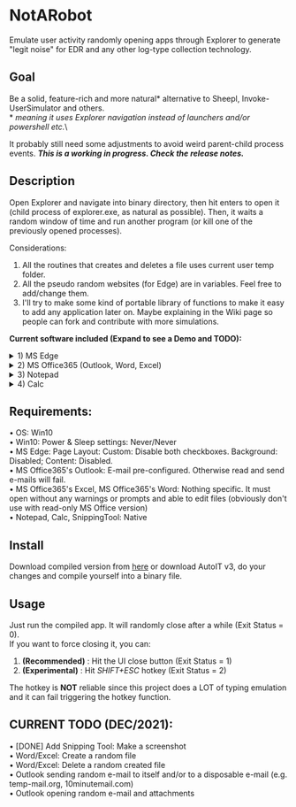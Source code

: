 # NotARobot
Emulate user activity randomly opening apps through Explorer to generate "legit noise" for EDR and any other log-type collection technology.

## Goal
Be a solid, feature-rich and more natural* alternative to Sheepl, Invoke-UserSimulator and others.\
\* _meaning it uses Explorer navigation instead of launchers and/or powershell etc._\

It probably still need some adjustments to avoid weird parent-child process events. _**This is a working in progress. Check the release notes.**_

## Description
Open Explorer and navigate into binary directory, then hit enters to open it (child process of explorer.exe, as natural as possible).
Then, it waits a random window of time and run another program (or kill one of the previously opened processes).

Considerations: 
1) All the routines that creates and deletes a file uses current user temp folder.
2) All the pseudo random websites (for Edge) are in variables. Feel free to add/change them.
3) I'll try to make some kind of portable library of functions to make it easy to add any application later on. Maybe explaining in the Wiki page so people can fork and contribute with more simulations.

**Current software included (Expand to see a Demo and TODO):**
<details>
  <summary>1) MS Edge</summary>

![Edge Demo](https://github.com/0xleone/NotARobot/blob/main/gifs/Edge.gif)
 
</details>
<details>
  <summary>2) MS Office365 (Outlook, Word, Excel)</summary>
  
![Edge Word](https://github.com/0xleone/NotARobot/blob/main/gifs/Word.gif)
 
</details>
<details>
  <summary>3) Notepad</summary>

![Notepad Demo](https://github.com/0xleone/NotARobot/blob/main/gifs/Notepad.gif)
 
</details>
<details>
  <summary>4) Calc</summary>

![Calc Demo](https://github.com/0xleone/NotARobot/blob/main/gifs/Calc.gif)

</details>

## Requirements:
• OS: Win10\
• Win10: Power & Sleep settings: Never/Never\
• MS Edge: Page Layout: Custom: Disable both checkboxes. Background: Disabled; Content: Disabled.\
• MS Office365's Outlook: E-mail pre-configured. Otherwise read and send e-mails will fail.\
• MS Office365's Excel, MS Office365's Word: Nothing specific. It must open without any warnings or prompts and able to edit files (obviously don't use with read-only MS Office version)\
• Notepad, Calc, SnippingTool: Native

## Install
Download compiled version from [here](https://github.com/0xleone/NotARobot/releases) or download AutoIT v3, do your changes and compile yourself into a binary file.

## Usage
Just run the compiled app. It will randomly close after a while (Exit Status = 0).\
If you want to force closing it, you can:
1) **(Recommended)** : Hit the UI close button (Exit Status = 1)
2) **(Experimental)** : Hit *SHIFT+ESC* hotkey (Exit Status = 2)

The hotkey is **NOT** reliable since this project does a LOT of typing emulation and it can fail triggering the hotkey function.

## CURRENT TODO (DEC/2021):
• [DONE] Add Snipping Tool: Make a screenshot\
• Word/Excel: Create a random file\
• Word/Excel: Delete a random created file\
• Outlook sending random e-mail to itself and/or to a disposable e-mail (e.g. temp-mail.org, 10minutemail.com)\
• Outlook opening random e-mail and attachments
